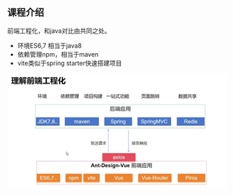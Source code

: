 ## 课程介绍
前端工程化，和java对比由共同之处。
- 环境ES6,7 相当于java8
- 依赖管理npm，相当于maven
- vite类似于spring starter快速搭建项目

![img.png](images/front-01-01.png)


